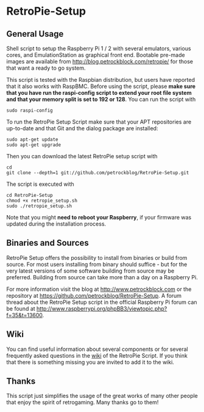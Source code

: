 RetroPie-Setup
==============

General Usage
-------------

Shell script to setup the Raspberry Pi 1 / 2 with several emulators, various cores, and EmulationStation as graphical front end. Bootable pre-made images are available from http://blog.petrockblock.com/retropie/ for those that want a ready to go system.

This script is tested with the Raspbian distribution, but users have reported that it also works with RaspBMC. Before using the script, please **make sure that you have run the raspi-config script to extend your root file system and that your memory split is set to 192 or 128**. You can run the script with

```shell
sudo raspi-config
```

To run the RetroPie Setup Script make sure that your APT repositories are up-to-date and that Git and the dialog package are installed:

```shell
sudo apt-get update
sudo apt-get upgrade
```

Then you can download the latest RetroPie setup script with

```shell
cd
git clone --depth=1 git://github.com/petrockblog/RetroPie-Setup.git
```

The script is executed with 

```shell
cd RetroPie-Setup
chmod +x retropie_setup.sh
sudo ./retropie_setup.sh
```

Note that you might **need to reboot your Raspberry**, if your firmware was updated during the installation process.


Binaries and Sources
--------------------

RetroPie Setup offers the possibility to install from binaries or build from source. For most users installing from binary should suffice - but for the very latest versions of some software building from source may be preferred. Building from source can take more than a day on a Raspberry Pi.

For more information visit the blog at http://www.petrockblock.com or the repository at https://github.com/petrockblog/RetroPie-Setup. A forum thread about the RetroPie Setup script in the official Raspberry Pi forum can be found at http://www.raspberrypi.org/phpBB3/viewtopic.php?f=35&t=13600.

Wiki
----

You can find useful information about several components or for several frequently asked questions in the [wiki](https://github.com/petrockblog/RetroPie-Setup/wiki) of the RetroPie Script. If you think that there is something missing you are invited to add it to the wiki.


Thanks
------

This script just simplifies the usage of the great works of many other people that enjoy the spirit of retrogaming. Many thanks go to them!
